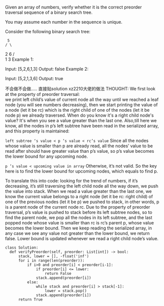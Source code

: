 Given an array of numbers, verify whether it is the correct preorder traversal sequence of a binary search tree.

You may assume each number in the sequence is unique.

Consider the following binary search tree: 

     5
    / \
   2   6
  / \
 1   3
Example 1:

Input: [5,2,6,1,3]
Output: false
Example 2:

Input: [5,2,1,3,6]
Output: true


不会做不会做.....
直接贴solution   xz2210大佬的做法
THOUGHT: We first look at the property of preorder traversal:   
      we print left child’s value of current node all the way until we reached a leaf node (you will see numbers decreasing),
      then we start printing the value of a node (let it be rc) which is the right child of one of the nodes (let it be node p) we already traversed. 
      When do you know it's a right child node's value? It's when you see a value greater than the last one. Also,till here we know, 
      all the nodes in p’s left subtree have been read in the serialized array, and this property is maintained:

```left subtree ‘s value < p ’s value < rc’s value```
Since all the nodes whose value is smaller than p are already read, all the nodes’ value to be read after should have greater value than p’s value, 
so p’s value becomes the lower bound for any upcoming node.

```p ’s value < upcoming value in array```
Otherwise, it’s not valid. So the key here is to find the lower bound for upcoming nodes, which equals to find p.

To translate this into code: looking for the trend of numbers, if it’s decreasing, 
  it’s still traversing the left child node all the way down, we push the value into stack. 
  When we read a value greater than the last one, we know the current value belongs to a right node (let it be rc: right child) of one of the previous nodes (let it be p) we pushed to stack, 
  in other words, p is a parent node of the current node rc. Due to the property of preorder traversal,
  p’s value is pushed to stack before its left subtree nodes, so to find the parent node, we pop all the nodes in its left subtree, 
  and the last popped node whose value is smaller than rc is rc’s parent p, whose value becomes the lower bound. 
  Then we keep reading the serialized array, in any case we see any value not greater than the lower bound, we return false.
  Lower bound is updated whenever we read a right child node’s value.
  
  
  ```
class Solution:
    def verifyPreorder(self, preorder: List[int]) -> bool:
        stack, lower = [], -float('inf')
        for i in range(len(preorder)):
            if i>0 and preorder[i] < preorder[i-1]:
                if preorder[i] <= lower:
                    return False
                stack.append(preorder[i])
            else:
                while stack and preorder[i] > stack[-1]:
                    lower = stack.pop()
                stack.append(preorder[i])
        return True
```
